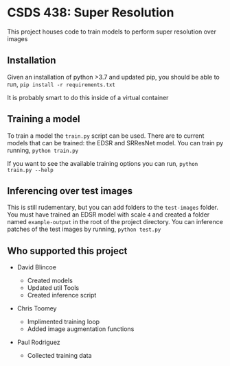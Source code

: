 # CSDS 438: Super Resolution
This project houses code to train models to perform super resolution over images

## Installation
Given an installation of python >3.7 and updated pip, you should be able to run,
`pip install -r requirements.txt`

It is probably smart to do this inside of a virtual container

## Training a model
To train a model the `train.py` script can be used. There are to current models that can be trained:
the EDSR and SRResNet model. You can train py running,
`python train.py`

If you want to see the available training options you can run,
`python train.py --help`

## Inferencing over test images
This is still rudementary, but you can add folders to the `test-images` folder. You must have trained an EDSR model with scale `4` and created a folder named `example-output` in the root of the project directory. You can inference patches of the test images by running, 
`python test.py`

## Who supported this project
- David Blincoe
    - Created models
    - Updated util Tools
    - Created inference script

- Chris Toomey
    - Implimented training loop
    - Added image augmentation functions

- Paul Rodriguez
    - Collected training data
